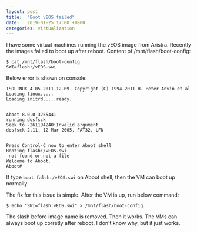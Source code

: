 ```yaml
---
layout: post
title:  "Boot vEOS failed"
date:   2019-01-25 17:00 +0800
categories: virtualization
---
```


I have some virtual machines running the vEOS image from Aristra. Recently the images failed to boot up after reboot. Content of /mnt/flash/boot-config:

```
$ cat /mnt/flash/boot-config
SWI=flash:/vEOS.swi
```

Below error is shown on console:

```
ISOLINUX 4.05 2011-12-09  Copyright (C) 1994-2011 H. Peter Anvin et al
Loading linux.....
Loading initrd.....ready.


Aboot 8.0.0-3255441
running dosfsck
Seek to -261194240:Invalid argument
dosfsck 2.11, 12 Mar 2005, FAT32, LFN


Press Control-C now to enter Aboot shell
Booting flash:/vEOS.swi
 not found or not a file
Welcome to Aboot.
Aboot#
```

If type `boot falsh:/vEOS.swi` on Aboot shell, then the VM can boot up normally.

The fix for this issue is simple. After the VM is up, run below command:
```
$ echo "SWI=flash:vEOS.swi" > /mnt/flash/boot-config
```

The slash before image name is removed. Then it works. The VMs can always boot up corretly after reboot. I don't know why, but it just works.
